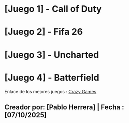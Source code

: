 # [Juego 1] - Call of Duty
# [Juego 2] - Fifa 26
# [Juego 3] - Uncharted
# [Juego 4] - Batterfield



Enlace de los mejores juegos : [Crazy Games ](https://poki.com/ess)

## Creador por:  [Pablo Herrera] | Fecha : [07/10/2025]